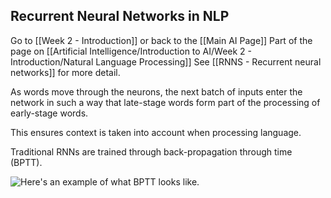 ## Recurrent Neural Networks in NLP

Go to [[Week 2 - Introduction]] or back to the [[Main AI Page]]
Part of the page on [[Artificial Intelligence/Introduction to AI/Week 2 - Introduction/Natural Language Processing]]
See [[RNNS - Recurrent neural networks]] for more detail.

As words move through the neurons, the next batch of inputs enter the network in such a way that late-stage words form part of the processing of early-stage words. 

This ensures context is taken into account when processing language. 

Traditional RNNs are trained through back-propagation through time (BPTT).

![Here's an example of what BPTT looks like.](https://i.imgur.com/rP9pl3Q.png)

